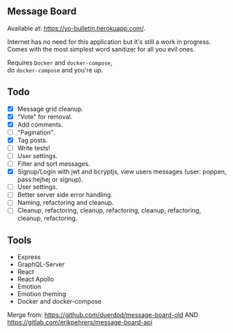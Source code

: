 ## Message Board

Available at: https://yo-bulletin.herokuapp.com/.

Internet has no need for this application but it's still a work in progress.  
Comes with the most simplest word sanitizer for all you evil ones.

Requires `Docker` and `docker-compose`,  
do `docker-compose` and you're up.

## Todo

- [x] Message grid cleanup.
- [x] "Vote" for removal.
- [x] Add comments.
- [ ] "Pagination".
- [x] Tag posts.
- [ ] Write tests!
- [ ] User settings.
- [ ] Filter and sort messages.
- [x] Signup/Login with jwt and bcryptjs, view users messages (user: poppen, pass:hejhej or signup).
- [ ] User settings.
- [ ] Better server side error handling.
- [ ] Naming, refactoring and cleanup.
- [ ] Cleanup, refactoring, cleanup, refactoring, cleanup, refactoring, cleanup, refactoring.

## Tools

- Express
- GraphQL-Server
- React
- React Apollo
- Emotion
- Emotion theming
- Docker and docker-compose

Merge from: https://github.com/duerdod/message-board-old
AND https://gitlab.com/erikpehrers/message-board-api
